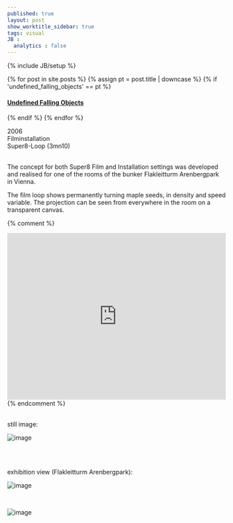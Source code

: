 ```yaml
---
published: true
layout: post
show_worktitle_sidebar: true
tags: visual
JB :
  analytics : false
---
```


{% include JB/setup %}


{% for post in site.posts %}
	{% assign pt = post.title | downcase %}
	{% if 'undefined_falling_objects' == pt %}
<h4><a href="{{ BASE_PATH }}{{ post.url }}">Undefined Falling Objects</a></h4>
	{% endif %}
{% endfor %}

<p>
2006<br />
Filminstallation<br />
Super8-Loop (3mn10)<br /><br />

The concept for both Super8 Film and Installation settings was developed and realised for one of the rooms of the bunker Flakleitturm Arenbergpark in Vienna.<br />

The film loop shows permanently turning maple seeds, in density and speed variable. The projection can be seen from everywhere in the room on a transparent canvas.<br />
</p>

{% comment %}
<iframe width="100%" height="384" frameborder="0" allowfullscreen="" webkitallowfullscreen="" src="http://player.vimeo.com/video/66463893?title=0&amp;byline=0&amp;portrait=0">
</iframe>
{% endcomment %}

<p> <br />still image:<br /></p>
<img src="{{ site.url }}/images/ufo1.jpg" alt="image">
<p>&nbsp;</p>
<p> <br />exhibition view (Flakleitturm Arenbergpark):<br /></p>
<img src="{{ site.url }}/images/ufo.jpg" alt="image">
<p>&nbsp;</p>
<img src="{{ site.url }}/images/ufo_dreh.jpg" alt="image">

